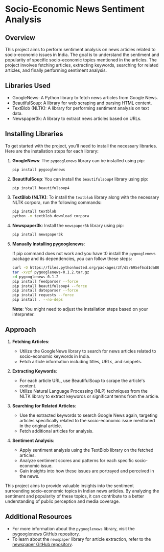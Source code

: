 # Socio-Economic News Sentiment Analysis

## Overview
This project aims to perform sentiment analysis on news articles related to socio-economic issues in India. The goal is to understand the sentiment and popularity of specific socio-economic topics mentioned in the articles. The project involves fetching articles, extracting keywords, searching for related articles, and finally performing sentiment analysis.

## Libraries Used
- GoogleNews: A Python library to fetch news articles from Google News.
- BeautifulSoup: A library for web scraping and parsing HTML content.
- TextBlob (NLTK): A library for performing sentiment analysis on text data.
- Newspaper3k: A library to extract news articles based on URLs.

## Installing Libraries
To get started with the project, you'll need to install the necessary libraries. Here are the installation steps for each library:

1. **GoogleNews**:
   The `pygooglenews` library can be installed using pip:
   
   ```bash
   pip install pygooglenews
   ```

2. **BeautifulSoup**:
   You can install the `beautifulsoup4` library using pip:
   
   ```bash
   pip install beautifulsoup4
   ```

3. **TextBlob (NLTK)**:
   To install the `textblob` library along with the necessary NLTK corpora, run the following commands:
   
   ```bash
   pip install textblob
   python -m textblob.download_corpora
   ```

4. **Newspaper3k**:
   Install the `newspaper3k` library using pip:
   
   ```bash
   pip install newspaper3k
   ```

5. **Manually Installing pygooglenews**:
   
   If pip command does not work and you have t0 install the `pygooglenews` package and its dependencies, you can follow these steps:
   
   ```bash
   curl -O https://files.pythonhosted.org/packages/3f/d5/695ef6cd1da80e090534562ba354bc72876438ae91d3693d6bd2afc947df/pygooglenews-0.1.2.tar.gz
   tar -xvzf pygooglenews-0.1.2.tar.gz
   cd pygooglenews-0.1.2
   pip install feedparser --force
   pip install beautifulsoup4 --force
   pip install dateparser --force
   pip install requests --force
   pip install . --no-deps
   ```

   **Note**: You might need to adjust the installation steps based on your interpreter.

## Approach
1. **Fetching Articles**:
   - Utilize the GoogleNews library to search for news articles related to socio-economic keywords in India.
   - Fetch article information including titles, URLs, and snippets.

2. **Extracting Keywords**:
   - For each article URL, use BeautifulSoup to scrape the article's content.
   - Utilize Natural Language Processing (NLP) techniques from the NLTK library to extract keywords or significant terms from the article.

3. **Searching for Related Articles**:
   - Use the extracted keywords to search Google News again, targeting articles specifically related to the socio-economic issue mentioned in the original article.
   - Fetch additional articles for analysis.

4. **Sentiment Analysis**:
   - Apply sentiment analysis using the TextBlob library on the fetched articles.
   - Analyze sentiment scores and patterns for each specific socio-economic issue.
   - Gain insights into how these issues are portrayed and perceived in the news.

This project aims to provide valuable insights into the sentiment surrounding socio-economic topics in Indian news articles. By analyzing the sentiment and popularity of these topics, it can contribute to a better understanding of public perception and media coverage.

## Additional Resources
- For more information about the `pygooglenews` library, visit the [pygooglenews GitHub repository](https://github.com/kotartemiy/pygooglenews).
- To learn about the `newspaper` library for article extraction, refer to the [newspaper GitHub repository](https://github.com/codelucas/newspaper).
